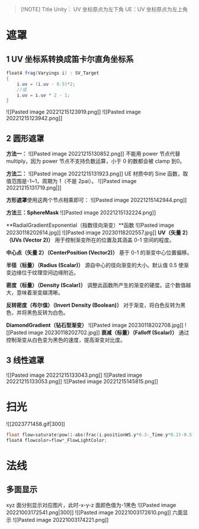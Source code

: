 
> [!NOTE] Title
> Unity： UV 坐标原点为左下角
> UE：UV 坐标原点为左上角

# 遮罩
## 1 UV 坐标系转换成笛卡尔直角坐标系
```cs
float4 frag(Varyings i) : SV_Target  
{  
    i.uv = (i.uv - 0.5)*2;
    //或
    i.uv = i.uv * 2 - 1;
}
```
![[Pasted image 20221215123919.png]]
![[Pasted image 20221215123942.png]]
## 2 圆形遮罩
**方法一：**
![[Pasted image 20221215130852.png]]
不能用 power 节点代替 multiply，因为 power 节点不支持负数运算，小于 0 的数都会被 clamp 到0。

**方法二：**
![[Pasted image 20221215131923.png]]
UE 材质中的 Sine 函数，取值范围是-1~1，周期为 1（不是 2pai）。
![[Pasted image 20221215131719.png|]]

**方形遮罩**使用这两个节点相乘即可：
![[Pasted image 20221215142944.png]]

**方法三：SphereMask**
![[Pasted image 20221215132224.png]]

**RadialGradientExponential（指数径向渐变）**函数
![[Pasted image 20230118202614.jpg]] ![[Pasted image 20230118202557.jpg]]
**UV（矢量 2）（UVs (Vector 2)）**
用于控制渐变所在的位置及其涵盖 0-1 空间的程度。

**中心点（矢量 2）（CenterPosition (Vector2)）**
基于 0-1 的渐变中心位置偏移。

**半径（标量）（Radius (Scalar)）**
源自中心的径向渐变的大小。默认值 0.5 使渐变边缘位于纹理空间边缘附近。

**密度（标量）（Density (Scalar)）**
调整此函数所产生的渐变的硬度。这个数值越大，意味着渐变越清晰。

**反转密度（布尔值）（Invert Density (Boolean)）**
对于渐变，将白色反转为黑色，并将黑色反转为白色。

**DiamondGradient（钻石型渐变）**
![[Pasted image 20230118202708.jpg]] ![[Pasted image 20230118202702.jpg]]
**衰减（标量）（Falloff (Scalar)）**
通过控制渐变从白色变为黑色的速度，提高渐变对比度。
## 3 线性遮罩
![[Pasted image 20221215133043.png]]
![[Pasted image 20221215133053.png]]
![[Pasted image 20221215145815.png]]

# 扫光
![[2023771458.gif|300]]

```c
float flow=saturate(pow(1-abs(frac(i.positionWS.y*0.3-_Time.y*0.2)-0.5),10)*0.3);  
float4 flowcolor=flow*_FlowLightColor;
```
# 法线
##  多面显示
xyz 面分别显示对应图片，此时-x-y-z 面颜色值为-1黑色
![[Pasted image 20221003172541.png|300]] ![[Pasted image 20221003172610.png]]
六面显示 ![[Pasted image 20221003174221.png]]
